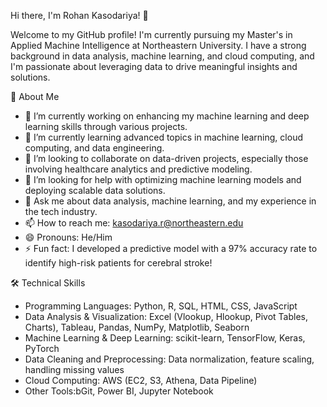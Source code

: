 Hi there, I'm Rohan Kasodariya! 👋

Welcome to my GitHub profile! I'm currently pursuing my Master's in Applied Machine Intelligence at Northeastern University. I have a strong background in data analysis, machine learning, and cloud computing, and I'm passionate about leveraging data to drive meaningful insights and solutions.

🚀 About Me

- 🔭 I’m currently working on enhancing my machine learning and deep learning skills through various projects.
- 🌱 I’m currently learning advanced topics in machine learning, cloud computing, and data engineering.
- 👯 I’m looking to collaborate on data-driven projects, especially those involving healthcare analytics and predictive modeling.
- 🤔 I’m looking for help with optimizing machine learning models and deploying scalable data solutions.
- 💬 Ask me about data analysis, machine learning, and my experience in the tech industry.
- 📫 How to reach me: [kasodariya.r@northeastern.edu](mailto:kasodariya.r@northeastern.edu)
- 😄 Pronouns: He/Him
- ⚡ Fun fact: I developed a predictive model with a 97% accuracy rate to identify high-risk patients for cerebral stroke!

🛠️ Technical Skills

- Programming Languages: Python, R, SQL, HTML, CSS, JavaScript
- Data Analysis & Visualization: Excel (Vlookup, Hlookup, Pivot Tables, Charts), Tableau, Pandas, NumPy, Matplotlib, Seaborn
- Machine Learning & Deep Learning: scikit-learn, TensorFlow, Keras, PyTorch
- Data Cleaning and Preprocessing: Data normalization, feature scaling, handling missing values
- Cloud Computing: AWS (EC2, S3, Athena, Data Pipeline)
- Other Tools:bGit, Power BI, Jupyter Notebook


<!---
RohanKasodariya/RohanKasodariya is a ✨ special ✨ repository because its `README.md` (this file) appears on your GitHub profile.
You can click the Preview link to take a look at your changes.
--->
